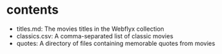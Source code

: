 # contents

- titles.md: The movies titles in the Webflyx collection
- classics.csv: A comma-separated list of classic movies
- quotes: A directory of files containing memorable quotes from movies
